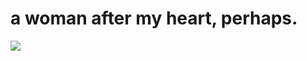 <!--
id: 16575370888
link: http://tumblr.atmos.org/post/16575370888/a-woman-after-my-heart-perhaps
slug: a-woman-after-my-heart-perhaps
date: Fri Jan 27 2012 04:46:06 GMT-0800 (PST)
publish: 2012-01-027
tags: 
title: a woman after my heart, perhaps.
-->


a woman after my heart, perhaps.
================================

![](http://31.media.tumblr.com/tumblr_lygjguECOu1qz4sngo1_500.jpg)

